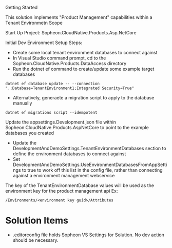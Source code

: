 Getting Started

This solution implements "Product Management" capabilities within a Tenant Environmetn Scope

Start Up Project: Sopheon.CloudNative.Products.Asp.NetCore

Initial Dev Environment Setup Steps: 
- Create some local tenant environment databases to connect against
- In Visual Studio command prompt, cd to the Sopheon.CloudNative.Products.DataAccess directory
- Run the dotnet ef command to create/update some example target databases

```
dotnet ef database update -- --connection ".;Database=TenantEnvironment1;Integrated Security=True"
```

- Alternatively, generaete a migration script to apply to the database manually
```
dotnet ef migrations script --idempotent
```

Update the appsettings.Development.json file within Sopheon.CloudNative.Products.AspNetCore to point to the example databases you created
- Update the DevelopmentAndDemoSettings.TenantEnvironmentDatabases section to define the environment databases to connect against
- Set DevelopmentAndDemoSettings.UseEnvironmentDatabasesFromAppSettings to true to work off this list in the config file, rather than connecting against a environment management webservice

The key of the TenantEnvironmentDatabase values will be used as the environment key for the product management api
Ex: 
```
/Environments/<environment key guid>/Attributes
```

# Solution Items

- .editorconfig file holds Sopheon VS Settings for Solution.  No dev action should be necessary.
